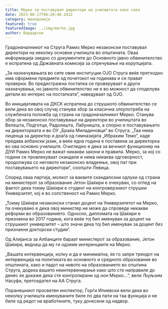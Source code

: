 ```yaml
---
title: Мерко си поставувал директори на училиштата како сака
date: 2023-08-17T06:20:40.241Z
category: македонија
featured: true
featuredImage: ../img/merko.jpg
author: Вардарски
---
```

<!--StartFragment-->

Градоначалникот на Струга Рамиз Мерко незаконски поставувал директори на неколку основни училишта во општината. Оваа информација заедно со документите до Основното јавно обвинителство е испратена од Државната комисија за спречување на корупцијата.



<!--EndFragment--><!--StartFragment-->

„За назначувањата во сите овие институции ОЈО Струга веќе претходно има оформени предмети од почетокот на годинава и се прават проверки. Во предистражна постапка се проверуваат и други назначувања, но јавното обвинителство не е во можност да споделува детали во интерес на постапката“, наведуваат од ОЈО.

Во иницијативата на ДКСК испратена до струшкото обвинителство се вели дека во овој случај станува збор за класична злоупотреба на службената положба од страна на градоначалникот Мерко. Станува збор за незаконско поставување на директори во училиштата во Велешта, Подготци, Радолишта, Лабуништа, а спорно е поставувањето на директорката и во ОУ „Браќа Миладиновци“ во Струга. „Таа нема лиценца за директор и доаѓа од гимназијата „Ибрахим Темо”, каде предава албански јазик, а веќе една година е поставена за директорка во ова основно училиште. Очигледно е дека за вечниот функционер на ДУИ Рамиз Мерко не важат никакви закони и правила. Мерко, за кој со години се провлекуваат скандали и нема никаква одговорност, продолжува со неговото незаконско владеење, овој пат при поставувањето на директори“, соопшти Левица.

Според оваа партија, молкот за ваквите скандалозни одлуки од страна на министерот за образование Јетон Шаќири е очекуван, со оглед на фактот дека токму Шаќири е студент на контроверзниот струшки Универзитет, кој е во сопственост на Рамиз Мерко.

„Токму Шаќири незаконски станал доцент на Универзитетот на Мерко, па очекувано е дека овој министер не може да спроведе никакви реформи во образованието. Односно, дипломата на Шаќири е признаена во 2017 година, кога веќе тој бил именуван за доцент на струшкиот универзитет – што значи дека тој бил именуван за доцент без признаени докторски студии“.

Од Алијанса за Албанците бараат министерот за образование, Јетон Шаќири, веднаш да му ги одземе ингеренциите на Мерко.

„Вашата интервенција, колку и да е минимална, ќе го запре трендот на интервенција на политиката во основното и средното образование во општината, како и падот на нивото на образованието во општина Струга, додека вашето неинтервенирање како што сте направиле до денес ќе докаже дека сте контролирани од нон Мерко…“, вели Љуљзим Насуфи, претседател на АА Струга.

Поранешниот просветен инспектор, Ѓорѓи Илиевски вели дека во неколку училишта именуваните биле по два пати на таа функција и не биле од редот на вработените, туку донесени од надвор.

<!--EndFragment-->